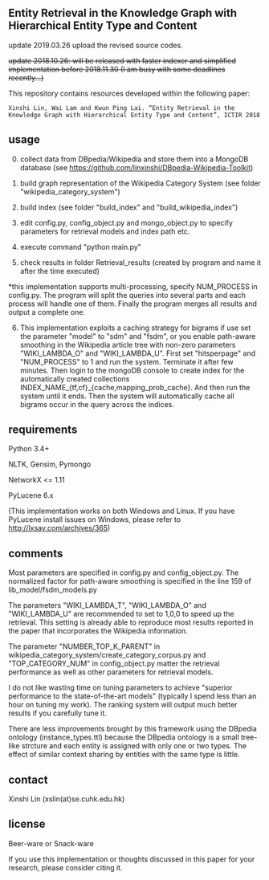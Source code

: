 ## Entity Retrieval in the Knowledge Graph with Hierarchical Entity Type and Content
update 2019.03.26 upload the revised source codes.

<del> update 2018.10.26: will be released with faster indexer and simplified implementation before 2018.11.30 (I am busy with some deadlines recently...) </del> 

This repository contains resources developed within the following paper:

    Xinshi Lin, Wai Lam and Kwun Ping Lai. “Entity Retrieval in the Knowledge Graph with Hierarchical Entity Type and Content”, ICTIR 2018

## usage
0. collect data from DBpedia/Wikipedia and store them into a MongoDB database (see https://github.com/linxinshi/DBpedia-Wikipedia-Toolkit)

1. build graph representation of the Wikipedia Category System (see folder "wikipedia_category_system")

2. build index (see folder "build_index" and "build_wikipedia_index")

3. edit config.py, config_object.py  and mongo_object.py to specify parameters for retrieval models and index path etc.

4. execute command "python main.py"

5. check results in folder Retrieval_results (created by program and name it after the time executed)

*this implementation supports multi-processing, specify NUM_PROCESS in config.py. The program will split the queries into several parts and each process will handle one of them. Finally the program merges all results and output a complete one.

6. This implementation exploits a caching strategy for bigrams if use set the parameter "model" to "sdm" and "fsdm", or you enable path-aware smoothing in the Wikipedia article tree with non-zero parameters "WIKI_LAMBDA_O" and "WIKI_LAMBDA_U". First set "hitsperpage" and "NUM_PROCESS" to 1 and run the system. Terminate it after few minutes. Then login to the mongoDB console to create index for the automatically created collections INDEX_NAME_{tf,cf}_{cache,mapping_prob_cache}. And then run the system until it ends. Then the system will automatically cache all bigrams occur in the query across the indices.

## requirements
Python 3.4+

NLTK, Gensim, Pymongo

NetworkX <= 1.11

PyLucene 6.x 

(This implementation works on both Windows and Linux. If you have PyLucene install issues on Windows, please refer to http://lxsay.com/archives/365)

## comments
Most parameters are specified in config.py and config_object.py. The normalized factor for path-aware smoothing is specified in the line 159 of lib_model/fsdm_models.py

The parameters "WIKI_LAMBDA_T", "WIKI_LAMBDA_O" and "WIKI_LAMBDA_U" are recommended to set to 1,0,0 to speed up the retrieval. This setting is already able to reproduce most results reported in the paper that incorporates the Wikipedia information.

The parameter "NUMBER_TOP_K_PARENT" in wikipedia_category_system/create_category_corpus.py and "TOP_CATEGORY_NUM" in config_object.py matter the retrieval performance as well as other parameters for retrieval models.

I do not like wasting time on tuning parameters to achieve "superior performance to the state-of-the-art models" (typically I spend less than an hour on tuning my work). The ranking system will output much better results if you carefully tune it.

There are less improvements brought by this framework using the DBpedia ontology (instance_types.ttl) because the DBpedia ontology is a small tree-like strcture and each entity is assigned with only one or two types. The effect of similar context sharing by entities with the same type is little.

## contact
Xinshi Lin (xslin(at)se.cuhk.edu.hk)

## license
Beer-ware or Snack-ware

If you use this implementation or thoughts discussed in this paper for your research, please consider citing it.

